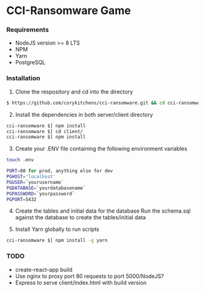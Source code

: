 # CCI-Ransomware Game

### Requirements
- NodeJS version >= 8 LTS
- NPM
- Yarn
- PostgreSQL


### Installation

1. Clone the respository and cd into the directory
```sh
$ https://github.com/corykitchens/cci-ransomware.git && cd cci-ransomware/
```

2. Install the dependencies in both server/client directory
```sh
cci-ransomware $] npm install
cci-ransomware $] cd client/
cci-ransomware $] npm install
```
3. Create your .ENV file containing the following environment variables
```sh
touch .env
```
```sh
PORT=80 for prod, anything else for dev
PGHOST='localhost'
PGUSER=`yourusername`
PGDATABASE=`yourdatabasename`
PGPASSWORD=`yourpassword`
PGPORT=5432
```
4. Create the tables and initial data for the database
Run the schema.sql against the database to create the tables/initial data

5. Install Yarn globally to run scripts
```sh
cci-ransomware $] npm install -g yarn
````

### TODO
- create-react-app build
- Use nginx to proxy port 80 requests to port 5000/NodeJS?
- Express to serve client/index.html with build version